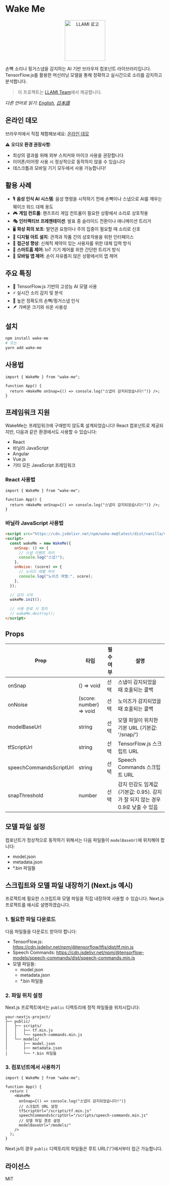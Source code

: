 # Wake Me

<p align="center">
  <img src="https://static.llami.net/image/llami-logo.webp" width="128" alt="LLAMI 로고">
</p>

손뼉 소리나 핑거스냅을 감지하는 AI 기반 브라우저 컴포넌트 라이브러리입니다. TensorFlow.js를 활용한 머신러닝 모델을 통해 정확하고 실시간으로 소리를 감지하고 분석합니다.

> 이 프로젝트는 [LLAMI Team](https://llami.net)에서 제공합니다.

_다른 언어로 읽기: [English](README.md), [日本語](README.ja.md)_

## 온라인 데모

브라우저에서 직접 체험해보세요: [온라인 데모](https://codepen.io/hmmhmmhm/full/RNbdjeV)

⚠️ **오디오 환경 권장사항**:

- 최상의 결과를 위해 외부 스피커와 마이크 사용을 권장합니다
- 이어폰/이어팟 사용 시 정상적으로 동작하지 않을 수 있습니다
- 데스크톱과 모바일 기기 모두에서 사용 가능합니다!

## 활용 사례

- 🎙️ **음성 인식 AI 시스템**: 음성 명령을 시작하기 전에 손뼉이나 스냅으로 AI를 깨우는 웨이크 워드 대체 용도
- 🎮 **게임 컨트롤**: 핸즈프리 게임 컨트롤이 필요한 상황에서 소리로 상호작용
- 🎭 **인터랙티브 프레젠테이션**: 발표 중 슬라이드 전환이나 애니메이션 트리거
- 🖥️ **화상 회의 보조**: 발언권 요청이나 주의 집중이 필요할 때 소리로 신호
- 🎨 **디지털 아트 설치**: 관객과 작품 간의 상호작용을 위한 인터페이스
- 👥 **접근성 향상**: 신체적 제약이 있는 사용자를 위한 대체 입력 방식
- 🤖 **스마트홈 제어**: IoT 기기 제어를 위한 간단한 트리거 방식
- 📱 **모바일 앱 제어**: 손이 자유롭지 않은 상황에서의 앱 제어

## 주요 특징

- 🤖 TensorFlow.js 기반의 고성능 AI 모델 사용
- ⚡ 실시간 소리 감지 및 분석
- 🎯 높은 정확도의 손뼉/핑거스냅 인식
- 🪶 가벼운 크기와 쉬운 사용성

## 설치

```bash
npm install wake-me
# 또는
yarn add wake-me
```

## 사용법

```tsx
import { WakeMe } from "wake-me";

function App() {
  return <WakeMe onSnap={() => console.log("스냅이 감지되었습니다!")} />;
}
```

## 프레임워크 지원

WakeMe는 프레임워크에 구애받지 않도록 설계되었습니다! React 컴포넌트로 제공되지만, 다음과 같은 환경에서도 사용할 수 있습니다:

- React
- 바닐라 JavaScript
- Angular
- Vue.js
- 기타 모든 JavaScript 프레임워크

### React 사용법

```tsx
import { WakeMe } from "wake-me";

function App() {
  return <WakeMe onSnap={() => console.log("스냅이 감지되었습니다!")} />;
}
```

### 바닐라 JavaScript 사용법

```html
<script src="https://cdn.jsdelivr.net/npm/wake-me@latest/dist/vanilla/vanilla.global.js"></script>
<script>
  const wakeMe = new WakeMe({
    onSnap: () => {
      // 스냅 이벤트 처리
      console.log("스냅!");
    },
    onNoise: (score) => {
      // 노이즈 레벨 처리
      console.log("노이즈 레벨:", score);
    },
  });

  // 감지 시작
  wakeMe.init();

  // 사용 완료 시 정리
  // wakeMe.destroy();
</script>
```

## Props

| Prop                    | 타입                    | 필수 여부 | 설명                                                                           |
| ----------------------- | ----------------------- | --------- | ------------------------------------------------------------------------------ |
| onSnap                  | () => void              | 선택      | 스냅이 감지되었을 때 호출되는 콜백                                             |
| onNoise                 | (score: number) => void | 선택      | 노이즈가 감지되었을 때 호출되는 콜백                                           |
| modelBaseUrl            | string                  | 선택      | 모델 파일이 위치한 기본 URL (기본값: '/snap/')                                 |
| tfScriptUrl             | string                  | 선택      | TensorFlow.js 스크립트 URL                                                     |
| speechCommandsScriptUrl | string                  | 선택      | Speech Commands 스크립트 URL                                                   |
| snapThreshold           | number                  | 선택      | 감지 민감도 임계값 (기본값: 0.95). 감지가 잘 되지 않는 경우 0.9로 낮출 수 있음 |

## 모델 파일 설정

컴포넌트가 정상적으로 동작하기 위해서는 다음 파일들이 `modelBaseUrl`에 위치해야 합니다:

- model.json
- metadata.json
- \*.bin 파일들

## 스크립트와 모델 파일 내장하기 (Next.js 예시)

프로젝트에 필요한 스크립트와 모델 파일을 직접 내장하여 사용할 수 있습니다. Next.js 프로젝트를 예시로 설명하겠습니다.

### 1. 필요한 파일 다운로드

다음 파일들을 다운로드 받아야 합니다:

- TensorFlow.js: https://cdn.jsdelivr.net/npm/@tensorflow/tfjs/dist/tf.min.js
- Speech Commands: https://cdn.jsdelivr.net/npm/@tensorflow-models/speech-commands/dist/speech-commands.min.js
- 모델 파일들:
  - model.json
  - metadata.json
  - \*.bin 파일들

### 2. 파일 위치 설정

Next.js 프로젝트에서는 `public` 디렉토리에 정적 파일들을 위치시킵니다:

```
your-nextjs-project/
├── public/
│   ├── scripts/
│   │   ├── tf.min.js
│   │   └── speech-commands.min.js
│   └── models/
│       ├── model.json
│       ├── metadata.json
│       └── *.bin 파일들
```

### 3. 컴포넌트에서 사용하기

```tsx
import { WakeMe } from "wake-me";

function App() {
  return (
    <WakeMe
      onSnap={() => console.log("스냅이 감지되었습니다!")}
      // 스크립트 URL 설정
      tfScriptUrl="/scripts/tf.min.js"
      speechCommandsScriptUrl="/scripts/speech-commands.min.js"
      // 모델 파일 경로 설정
      modelBaseUrl="/models/"
    />
  );
}
```

Next.js의 경우 `public` 디렉토리의 파일들은 루트 URL('/')에서부터 접근 가능합니다.

## 라이선스

MIT
